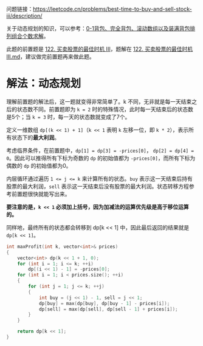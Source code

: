 问题链接：https://leetcode.cn/problems/best-time-to-buy-and-sell-stock-iii/description/

关于动态规划的知识，可以参考：[0-1背包、完全背包、滚动数组以及装满背包排列组合个数求解](https://github.com/SakuraMayAi/Tricks-of-Programming/blob/main/Algorithms%20And%20Data%20Structure/0-1%E8%83%8C%E5%8C%85%E3%80%81%E5%AE%8C%E5%85%A8%E8%83%8C%E5%8C%85%E3%80%81%E6%BB%9A%E5%8A%A8%E6%95%B0%E7%BB%84%E4%BB%A5%E5%8F%8A%E8%A3%85%E6%BB%A1%E8%83%8C%E5%8C%85%E6%8E%92%E5%88%97%E7%BB%84%E5%90%88%E4%B8%AA%E6%95%B0%E6%B1%82%E8%A7%A3.md)。

此题的前置题是 [122. 买卖股票的最佳时机 III](https://leetcode.cn/problems/best-time-to-buy-and-sell-stock-iii/description/)，题解在 [122. 买卖股票的最佳时机 III.md](https://github.com/SakuraMayAi/LintCode/blob/main/Dynamic%20Programming/123.%20%E4%B9%B0%E5%8D%96%E8%82%A1%E7%A5%A8%E7%9A%84%E6%9C%80%E4%BD%B3%E6%97%B6%E6%9C%BA%20III.md)，建议做完前置题再来做此题。

# 解法：动态规划

理解前置题的解法后，这一题就变得非常简单了。k 不同，无非就是每一天结束之后的状态数不同。前置题即为 `k = 2` 时的特殊情况，此时每一天结束后的状态数是5个；当 `k = 3` 时，每一天的状态数就变成了7个。

定义一维数组 `dp[(k << 1) + 1]`（`k << 1` 表明 `k` 左移一位，即 `k * 2`），表示所有状态下的**最大利润**。

考虑临界条件，在前置题中，`dp[1] = dp[3] = -prices[0]`， `dp[2] = dp[4] = 0`。因此可以推得所有下标为奇数的 `dp` 的初始值都为 `-prices[0]`，而所有下标为偶数的 `dp` 的初始值都为0。

内层循环通过遍历 `1 <= j <= k` 来计算所有的状态。`buy` 表示这一天结束后持有股票的最大利润，`sell` 表示这一天结束后没有股票的最大利润。状态转移方程参考前置题很快就能写出来。

**要注意的是，`k << 1` 必须加上括号，因为加减法的运算优先级是高于移位运算的。**

同样地，最终所有的状态都会转移到 dp[k << 1] 中，因此最后返回的结果就是 `dp[k << 1]`。

```cpp
int maxProfit(int k, vector<int>& prices)
{
    vector<int> dp(k << 1 + 1, 0);
    for (int i = 1; i <= k; ++i)
        dp[(i << 1) - 1] = -prices[0];
    for (int i = 1; i < prices.size(); ++i)
    {
        for (int j = 1; j <= k; ++j)
        {
            int buy = (j << 1) - 1, sell = j << 1;
            dp[buy] = max(dp[buy], dp[buy - 1] - prices[i]);
            dp[sell] = max(dp[sell], dp[sell - 1] + prices[i]);
        }
    }

    return dp[k << 1];
}
```
